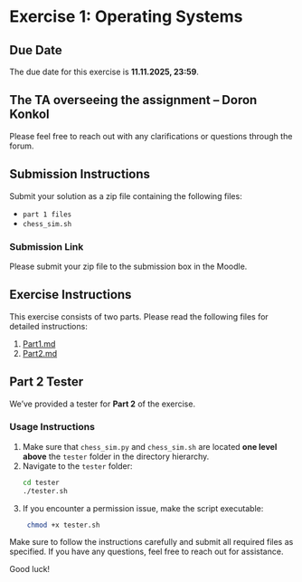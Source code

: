 # Exercise 1: Operating Systems

## Due Date
The due date for this exercise is **11.11.2025, 23:59**.

## The TA overseeing the assignment – Doron Konkol
Please feel free to reach out with any clarifications or questions through the forum.


## Submission Instructions
Submit your solution as a zip file containing the following files:
- `part 1 files`
- `chess_sim.sh`


### Submission Link
Please submit your zip file to the submission box in the Moodle.

## Exercise Instructions
This exercise consists of two parts. Please read the following files for detailed instructions:

1. [Part1.md](Part1.md)
2. [Part2.md](Part2.md)

## Part 2 Tester

We’ve provided a tester for **Part 2** of the exercise.  

### Usage Instructions
1. Make sure that `chess_sim.py` and `chess_sim.sh` are located **one level above** the `tester` folder in the directory hierarchy.  
2. Navigate to the `tester` folder:  
   ```bash
   cd tester
   ./tester.sh
   ```
3. If you encounter a permission issue, make the script executable:
   ```bash
    chmod +x tester.sh
   ```

Make sure to follow the instructions carefully and submit all required files as specified. If you have any questions, feel free to reach out for assistance.

Good luck!
